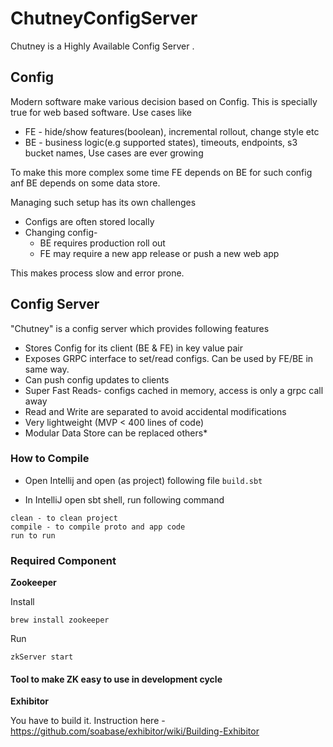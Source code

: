 
# ChutneyConfigServer

Chutney is a Highly Available Config Server . 

## Config 
Modern software make various decision based on Config. This is specially true for web based software. Use cases like 
* FE  - hide/show features(boolean), incremental rollout, change style etc
* BE -  business logic(e.g supported states),  timeouts, endpoints, s3 bucket names,
Use cases are ever growing

To make this more complex some time FE depends on BE for such config anf BE depends on some data store.

Managing such setup has its own challenges 
* Configs are often stored locally
* Changing config-
  *  BE  requires production roll out
  *  FE may require a new app release or push a new web app

This makes process slow and error prone.


## Config Server
"Chutney" is a config server which provides following features
* Stores Config for its client (BE & FE) in key value pair
* Exposes GRPC interface to set/read configs. Can be used by FE/BE in same way.
* Can push config updates to clients
* Super Fast Reads- configs cached in memory,  access is only a grpc call away
* Read and Write are separated to avoid accidental modifications
* Very lightweight (MVP < 400 lines of code)
* Modular Data Store can be replaced others*

### How to Compile

 * Open Intellij and open (as project) following file
`build.sbt`

 * In IntelliJ open sbt shell, run following command

 ```
 clean - to clean project
 compile - to compile proto and app code
 run to run
 ```


### Required Component

 **Zookeeper**

 Install
 ```
 brew install zookeeper
 ```

 Run

 ```
zkServer start
```


#### Tool to make ZK easy to use in development cycle

**Exhibitor**

 You have to build it. Instruction here - https://github.com/soabase/exhibitor/wiki/Building-Exhibitor


